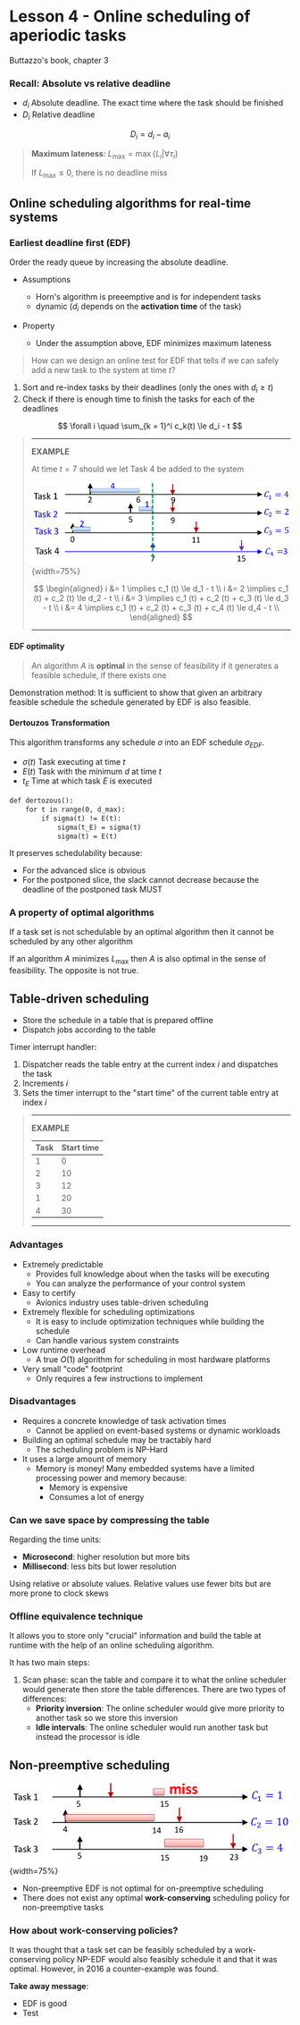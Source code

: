 # Lesson 4 - Online scheduling of aperiodic tasks

Buttazzo's book, chapter 3

### Recall: Absolute vs relative deadline

- $d_i$ Absolute deadline. The exact time where the task should be finished
- $D_i$ Relative deadline 

$$D_i = d_i - a_i$$

> **Maximum lateness**: $L_{\max} = \max\{L_i | \forall \tau_i\}$
> 
> If $L_{\max} \le 0$, there is no deadline miss

## Online scheduling algorithms for real-time systems

### Earliest deadline first (EDF)
Order the ready queue by increasing the absolute deadline.

- Assumptions
    - Horn's algorithm is preeemptive and is for independent tasks
    - dynamic ($d_i$ depends on the **activation time** of the task)

- Property
    - Under the assumption above, EDF minimizes maximum lateness

> How can we design an online test for EDF that tells if we can safely add a new task to the system at time $t$?

1. Sort and re-index tasks by their deadlines (only the ones with $d_i \ge t$)
2. Check if there is enough time to finish the tasks for each of the deadlines

$$
\forall i \quad \sum_{k = 1}^i c_k(t) \le d_i - t
$$

> ***
> **EXAMPLE**
> 
> At time $t=7$ should we let Task 4 be added to the system
> 
> ![Example schedule for EDF online test](images/04/EDF_online_test.png){width=75%}
> 
> $$
> \begin{aligned}
> i &= 1 \implies c_1 (t) \le d_1 - t \\
> i &= 2 \implies c_1 (t) + c_2 (t) \le d_2 - t \\
> i &= 3 \implies c_1 (t) + c_2 (t) + c_3 (t) \le d_3 - t \\
> i &= 4 \implies c_1 (t) + c_2 (t) + c_3 (t) + c_4 (t) \le d_4 - t \\
> \end{aligned}
> $$
> 
> ***


#### EDF optimality

> An algorithm $A$ is **optimal** in the sense of feasibility if it generates a feasible schedule, if there exists one

Demonstration method: It is sufficient to show that given an arbitrary feasible schedule the schedule generated by EDF is also feasible.


#### Dertouzos Transformation

This algorithm transforms any schedule $\sigma$ into an EDF schedule $\sigma_{EDF}$.

- $\sigma(t)$ Task executing at time $t$
- $E(t)$ Task with the minimum $d$ at time $t$
- $t_E$ Time at which task $E$ is executed 

``` {.python .numberLines caption="Dertouzos transformation"}
def dertozous():
    for t in range(0, d_max):
        if sigma(t) != E(t):
            sigma(t_E) = sigma(t)
            sigma(t) = E(t)
```

It preserves schedulability because:

- For the advanced slice is obvious
- For the postponed slice, the slack cannot decrease because the deadline of the postponed task MUST 

### A property of optimal algorithms

If a task set is not schedulable by an optimal algorithm then it cannot be scheduled by any other algorithm

If an algorithm $A$ minimizes $L_{\max}$ then $A$ is also optimal in the sense of feasibility. The opposite is not true.

## Table-driven scheduling

- Store the schedule in a table that is prepared offline
- Dispatch jobs according to the table

Timer interrupt handler:

1. Dispatcher reads the table entry at the current index $i$ and dispatches the task
2. Increments $i$
3. Sets the timer interrupt to the "start time" of the current table entry at index $i$

> ***
> 
> **EXAMPLE**
> 
> Task | Start time
> -|-
> 1 | 0
> 2 | 10
> 3 | 12
> 1 | 20
> 4 | 30
> 
> ***

### Advantages

- Extremely predictable
  - Provides full knowledge about when the tasks will be executing
  - You can analyze the performance of your control system
- Easy to certify
  - Avionics industry uses table-driven scheduling
- Extremely flexible for scheduling optimizations
  - It is easy to include optimization techniques while building the schedule
  - Can handle various system constraints
- Low runtime overhead
  - A true $O(1)$ algorithm for scheduling in most hardware platforms
- Very small "code" footprint
  - Only requires a few instructions to implement

### Disadvantages

- Requires a concrete knowledge of task activation times
  - Cannot be applied on event-based systems or dynamic workloads
- Building an optimal schedule may be tractably hard
  - The scheduling problem is NP-Hard
- It uses a large amount of memory
  - Memory is money! Many embedded systems have a limited processing power and memory because:
    - Memory is expensive
    - Consumes a lot of energy

### Can we save space by compressing the table

Regarding the time units:

- **Microsecond**: higher resolution but more bits
- **Millisecond**: less bits but lower resolution

Using relative or absolute values. Relative values use fewer bits but are more prone to clock skews

### Offline equivalence technique

It allows you to store only "crucial" information and build the table at runtime with the help of an online scheduling algorithm.

It has two main steps:

1. Scan phase: scan the table and compare it to what the online scheduler would generate then store the table differences. There are two types of differences:
   - **Priority inversion**: The online scheduler would give more priority to another task so we store this inversion
   - **Idle intervals**: The online scheduler would run another task but instead the processor is idle

## Non-preemptive scheduling

![Example of non-preemptive EDF generating a non-feasible schedule](images/04/EDF_non_preemptive.png){width=75%}

- Non-preemptive EDF is not optimal for on-preemptive scheduling
- There does not exist any optimal **work-conserving** scheduling policy for non-preemptive tasks

### How about work-conserving policies?

It was thought that a task set can be feasibly scheduled by a work-conserving policy NP-EDF would also feasibly schedule it and that it was optimal. However, in 2016 a counter-example was found.

**Take away message**:

- EDF is good 
- Test

